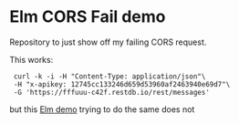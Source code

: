 # Elm CORS Fail demo

Repository to just show off my failing CORS request.

This works:

```
 curl -k -i -H "Content-Type: application/json"\
 -H "x-apikey: 12745cc133246d659d53960af2463940e69d7"\
 -G 'https://fffuuu-c42f.restdb.io/rest/messages'
```

but this [Elm demo](https://dvtomas.github.io/elm-cors/) trying to do the same does not
